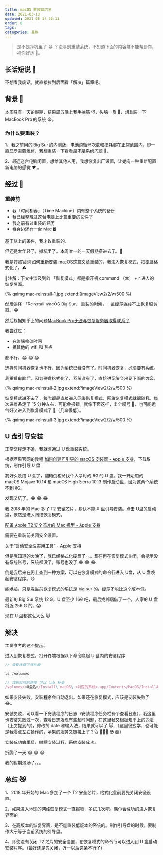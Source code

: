 ```yaml
---
title: macOS 重装踩坑记
date: 2021-03-13
updated: 2021-05-14 08:11
order: 6
tags: 
categories: 最热
---
```


> 是不是掉坑里了 😂 ？没事别重装系统，不知道下面的内容能不能帮到你，祝你好运 🎉。

## 长话短说 🚀

不想看我废话，就直接拉到后面看「解决」篇章吧。

## 背景 🚦

本周只有一天的假期，结果周五晚上我手抽筋 👎，头脑一热 🤯，想重装一下 MacBook Pro 的系统 😭。

### 为什么要重装？ 

1、我之前用的 Big Sur 的内测版，电池的循环次数和损耗都在正常范围内，却一直显示需要维修，我想重装一下看看是不是系统问题 🔋。

2、最近这台电脑闲置，想给其他人用，我想恢复出厂设置，让她有一种重新配置新电脑的感觉 ❤️ 。

## 经过 🚜

### 重装前

* 我「时间机器」（Time Machine）内有整个系统的备份
* 我已经整理过这台电脑上比较重要的文件了
* 我之前有过重装的经历
* 我身边还有一台 Mac 🖥

基于以上的条件，我才敢重装的。

但还是太年轻了，掉坑里了。本周唯一的一天假期搭进去了。🐙

我是按照官网 [如何重新安装 macOS](https://support.apple.com/zh-cn/HT204904)这篇文章重装的，我进入恢复模式，把硬盘格式化了。⚠️

🚦注解：下文中涉及到的 「恢复模式」都是指开机 command （⌘） + r 进入的恢复界面。

{% qnimg mac-reinstall-1.jpg extend:?imageView2/2/w/500 %}

然后选择 「Reinstall macOS Big Sur」 重装的时候，一直提示连接不上恢复服务器。😂

然后根据知乎上的问题[MacBook Pro无法与恢复服务器取得联系？](https://www.zhihu.com/question/282626105)

我尝试过：
* 在终端修改时间
* 换其他的 wifi 和 热点

都不行。😂 😂 😂

选择时间机器恢复也不行，因为系统已经没有了。时间机器恢复，必须要有系统。

我重启电脑后，因为硬盘格式化了，系统没有了，直接进系统会出现下面的内容。

{% qnimg mac-reinstall-2.jpg extend:?imageView2/2/w/500 %}

恢复模式进不去了，每次都是直接进入网络恢复模式，网络恢复模式就很随机。每次进度条走了 15 分钟左右，可能会报错，就像下面这样，出个叹号 👻，也可能运气好又进入到恢复模式了 🤩（几率很低）。

{% qnimg mac-reinstall-3.jpg extend:?imageView2/2/w/500 %}

## U 盘引导安装
正常流程走不通，我就想通过 U 盘重装系统。

根据苹果官网的教程 [如何创建可引导的 macOS 安装器 - Apple 支持](https://support.apple.com/zh-cn/HT201372)，下载系统，制作引导 U 盘

我好久没用 U 盘了，翻箱倒柜的找个大学时的 8G 的 U 盘。我一开始用的 macOS Mojave 10.14 和 macOS High Sierra 10.13 制作启动盘，因为这两个系统不到 8G。

发现又坑了。😂 😂 😂

我 2018 年的 Mac 多了 T2 安全芯片，默认不能 U 盘引导安装。点击 U盘的启动盘，依然是进入网络恢复模式。

[配备 Apple T2 安全芯片的 Mac 机型 - Apple 支持](https://support.apple.com/zh-cn/HT208862)

需要在重装前关闭安全设置。

[关于“启动安全性实用工具” - Apple 支持](https://support.apple.com/zh-cn/HT208198)

但是我知道的太晚了，我已经格式化硬盘了。。。现在再在恢复模式关闭，会提示没有系统账号，系统都没了，账号也没了 😂 😂 😂

倒是我后来在网上查到一种方案，可以在恢复模式的命令行进入 U盘，从 U 盘唤起安装程序。😘

能唤起，只是我当前恢复模式的系统是 big sur 的，提示不能比这个版本低。

最新的 Big Sur 系统 12 G，U 盘至少 16G 吧，最后找邻居借了一个，人家的 U 盘将近 256 G 的。😱

现在 U 盘都这么大么 🙀

## 解决

主要参考的这个[提示](https://apple.stackexchange.com/a/398527)。

进入到恢复模式，打开终端根据以下命令唤起 U 盘内的安装程序

```js
// 查看挂载了哪些盘

ls /volumes

// 找到对应的路径 可以 tab 补全 
/volumes/<U盘名>/Install\ macOS\ <对应的系统>.app/Contents/MacOS/InstallAssistant
```

如果安装失败，安装程序会自动退出。如果还在恢复模式，应该是安装失败了😂。

安装失败，可以看一下安装程序的日志（安装程序任务栏有个查看日志），我这里也安装失败过一次，查看日志发现有些超时问题，在这里我又根据知乎上的方法（上文提到的），修改的 date 和输入法，结果就可以了 🙀。（这里很玄学，也可能是我零点左右操作的，苹果的服务又链接上了？🙀 🙆🏻‍♂️ 😳 😱）


安装成功会重启，继续安装过程，系统安装成功。

折腾了一天 😂 😂 😂

我的假期泡汤了。。。

## 总结 😼
1、2018 年开始的 Mac 多加了一个 T2 安全芯片，格式化盘前要先关闭安全设置。

2、如果进入地球的网络恢复模式一直报错，多试几次吧。偶尔会成功的进入恢复界面的。

3、在高版本的恢复界面，是不能重装低版本的系统的。制作引导盘的时候，要制作大于等于当前系统的引导盘。

4、即使没有关闭 T2 芯片的安全设置，在恢复模式的命令行可以进入到 U 盘启动安装程序。（最好还是先关闭，万一以后这条不行了）
